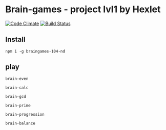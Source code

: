 # Brain-games - project lvl1 by Hexlet
[![Code Climate](https://codeclimate.com/github/codeclimate/codeclimate/badges/gpa.svg)](https://github.com/nurgeld/project-lvl1-s104)
[![Build Status](https://travis-ci.org/nurgeld/project-lvl1-s104.svg?branch=master)](https://travis-ci.org/nurgeld/project-lvl1-s104)

## Install

```
npm i -g braingames-104-nd
```

## play

```
brain-even

brain-calc

brain-gcd

brain-prime

brain-progression

brain-balance
```
